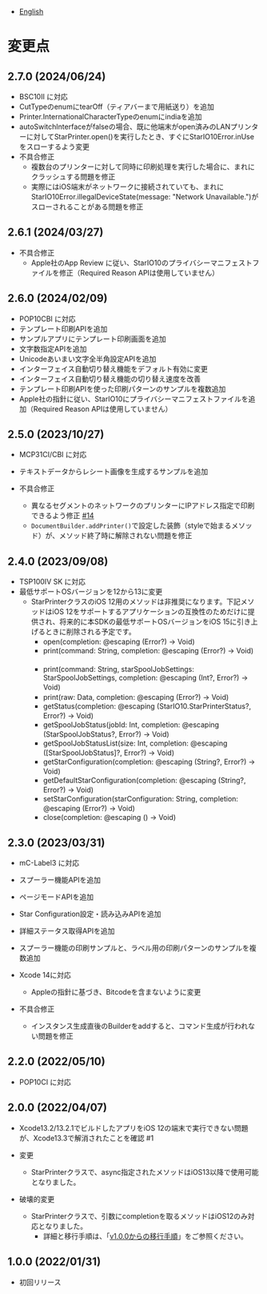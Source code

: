 - [English](../CHANGELOG.md)

# 変更点

## 2.7.0 (2024/06/24)

* BSC10II に対応
* CutTypeのenumにtearOff（ティアバーまで用紙送り）を追加
* Printer.InternationalCharacterTypeのenumにindiaを追加
* autoSwitchInterfaceがfalseの場合、既に他端末がopen済みのLANプリンターに対してStarPrinter.open()を実行したとき、すぐにStarIO10Error.inUseをスローするよう変更
* 不具合修正
  * 複数台のプリンターに対して同時に印刷処理を実行した場合に、まれにクラッシュする問題を修正
  * 実際にはiOS端末がネットワークに接続されていても、まれにStarIO10Error.illegalDeviceState(message: "Network Unavailable.")がスローされることがある問題を修正

## 2.6.1 (2024/03/27)

* 不具合修正
  * Apple社のApp Review に従い、StarIO10のプライバシーマニフェストファイルを修正（Required Reason APIは使用していません）

## 2.6.0 (2024/02/09)

* POP10CBI に対応
* テンプレート印刷APIを追加
* サンプルアプリにテンプレート印刷画面を追加
* 文字数指定APIを追加
* Unicodeあいまい文字全半角設定APIを追加
* インターフェイス自動切り替え機能をデフォルト有効に変更
* インターフェイス自動切り替え機能の切り替え速度を改善
* テンプレート印刷APIを使った印刷パターンのサンプルを複数追加
* Apple社の指針に従い、StarIO10にプライバシーマニフェストファイルを追加（Required Reason APIは使用していません）

## 2.5.0 (2023/10/27)

* MCP31CI/CBI に対応
* テキストデータからレシート画像を生成するサンプルを追加

* 不具合修正
  * 異なるセグメントのネットワークのプリンターにIPアドレス指定で印刷できるよう修正 [#14](https://github.com/star-micronics/StarXpand-SDK-iOS/issues/14)
  * `DocumentBuilder.addPrinter()`で設定した装飾（styleで始まるメソッド）が、メソッド終了時に解除されない問題を修正

## 2.4.0 (2023/09/08)

* TSP100IV SK に対応
* 最低サポートOSバージョンを12から13に変更
  * StarPrinterクラスのiOS 12用のメソッドは非推奨になります。下記メソッドはiOS 12をサポートするアプリケーションの互換性のためだけに提供され、将来的に本SDKの最低サポートOSバージョンをiOS 15に引き上げるときに削除される予定です。
    - open(completion: @escaping (Error?) -> Void) 　　
    - print(command: String, completion: @escaping (Error?) -> Void) 　　
    - print(command: String, starSpoolJobSettings: StarSpoolJobSettings, completion: @escaping (Int?, Error?) -> Void) 　　
    - print(raw: Data, completion: @escaping (Error?) -> Void) 　　
    - getStatus(completion: @escaping (StarIO10.StarPrinterStatus?, Error?) -> Void) 　　
    - getSpoolJobStatus(jobId: Int, completion: @escaping (StarSpoolJobStatus?, Error?) -> Void) 　　
    - getSpoolJobStatusList(size: Int, completion: @escaping ([StarSpoolJobStatus]?, Error?) -> Void) 　　
    - getStarConfiguration(completion: @escaping (String?, Error?) -> Void) 　　
    - getDefaultStarConfiguration(completion: @escaping (String?, Error?) -> Void) 　　
    - setStarConfiguration(starConfiguration: String, completion: @escaping (Error?) -> Void) 　　
    - close(completion: @escaping () -> Void)

## 2.3.0 (2023/03/31)

* mC-Label3 に対応
* スプーラー機能APIを追加
* ページモードAPIを追加
* Star Configuration設定・読み込みAPIを追加
* 詳細ステータス取得APIを追加
* スプーラー機能の印刷サンプルと、ラベル用の印刷パターンのサンプルを複数追加
* Xcode 14に対応
  * Appleの指針に基づき、Bitcodeを含まないように変更

* 不具合修正
  * インスタンス生成直後のBuilderをaddすると、コマンド生成が行われない問題を修正

## 2.2.0 (2022/05/10)

* POP10CI に対応

## 2.0.0 (2022/04/07)

* Xcode13.2/13.2.1でビルドしたアプリをiOS 12の端末で実行できない問題が、Xcode13.3で解消されたことを確認 #1

* 変更
    - StarPrinterクラスで、async指定されたメソッドはiOS13以降で使用可能となりました。
* 破壊的変更
    - StarPrinterクラスで、引数にcompletionを取るメソッドはiOS12のみ対応となりました。
        - 詳細と移行手順は、「[v1.0.0からの移行手順](https://star-m.jp/products/s_print/sdk/starxpand/manual/ja/ios-swift/migration/index.html)」をご参照ください。

## 1.0.0 (2022/01/31)

* 初回リリース
